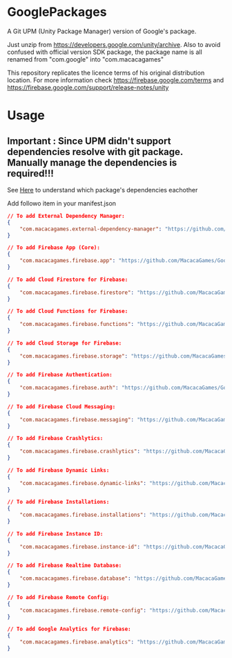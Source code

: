 # GooglePackages
A Git UPM (Unity Package Manager) version of Google's package.

Just unzip from https://developers.google.com/unity/archive.
Also to avoid confused with official version SDK package, the package name is all renamed from "com.google" into "com.macacagames"

This repository replicates the licence terms of his original distribution location. For more information check https://firebase.google.com/terms and https://firebase.google.com/support/release-notes/unity


# Usage
 
## Important : Since UPM didn't support dependencies resolve with git package. Manually manage the dependencies is required!!!

See [Here](https://developers.google.com/unity/archive) to understand which package's dependencies eachother

Add followo item in your manifest.json

```json
// To add External Dependency Manager: 
{
    "com.macacagames.external-dependency-manager": "https://github.com/MacacaGames/GooglePackages.git?path=/External Dependency Manager",
}

// To add Firebase App (Core): 
{
    "com.macacagames.firebase.app": "https://github.com/MacacaGames/GooglePackages.git?path=/Firebase App"
}

// To add Cloud Firestore for Firebase: 
{
    "com.macacagames.firebase.firestore": "https://github.com/MacacaGames/GooglePackages.git?path=/Cloud Firestore for Firebase"
}

// To add Cloud Functions for Firebase: 
{
    "com.macacagames.firebase.functions": "https://github.com/MacacaGames/GooglePackages.git?path=/Cloud Functions for Firebase"
}

// To add Cloud Storage for Firebase: 
{
    "com.macacagames.firebase.storage": "https://github.com/MacacaGames/GooglePackages.git?path=/Cloud Storage for Firebase"
}

// To add Firebase Authentication: 
{
    "com.macacagames.firebase.auth": "https://github.com/MacacaGames/GooglePackages.git?path=/Firebase Authentication"
}

// To add Firebase Cloud Messaging: 
{
    "com.macacagames.firebase.messaging": "https://github.com/MacacaGames/GooglePackages.git?path=/Firebase Cloud Messaging"
}

// To add Firebase Crashlytics: 
{
    "com.macacagames.firebase.crashlytics": "https://github.com/MacacaGames/GooglePackages.git?path=/Firebase Crashlytics"
}

// To add Firebase Dynamic Links: 
{
    "com.macacagames.firebase.dynamic-links": "https://github.com/MacacaGames/GooglePackages.git?path=/Firebase Dynamic Links"
}

// To add Firebase Installations: 
{
    "com.macacagames.firebase.installations": "https://github.com/MacacaGames/GooglePackages.git?path=/Firebase Installations"
}

// To add Firebase Instance ID: 
{
    "com.macacagames.firebase.instance-id": "https://github.com/MacacaGames/GooglePackages.git?path=/Firebase Instance ID"
}

// To add Firebase Realtime Database: 
{
    "com.macacagames.firebase.database": "https://github.com/MacacaGames/GooglePackages.git?path=/Firebase Realtime Database"
}

// To add Firebase Remote Config: 
{
    "com.macacagames.firebase.remote-config": "https://github.com/MacacaGames/GooglePackages.git?path=/Firebase Remote Config"
}

// To add Google Analytics for Firebase: 
{
    "com.macacagames.firebase.analytics": "https://github.com/MacacaGames/GooglePackages.git?path=/Google Analytics for Firebase"
}

```
